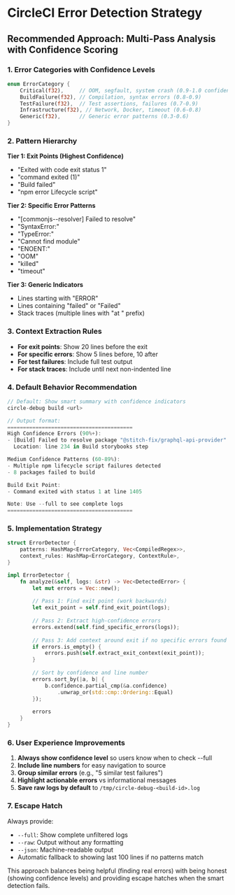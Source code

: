 # CircleCI Error Detection Strategy

## Recommended Approach: Multi-Pass Analysis with Confidence Scoring

### 1. **Error Categories with Confidence Levels**

```rust
enum ErrorCategory {
    Critical(f32),     // OOM, segfault, system crash (0.9-1.0 confidence)
    BuildFailure(f32), // Compilation, syntax errors (0.8-0.9)
    TestFailure(f32),  // Test assertions, failures (0.7-0.9)
    Infrastructure(f32), // Network, Docker, timeout (0.6-0.8)
    Generic(f32),      // Generic error patterns (0.3-0.6)
}
```

### 2. **Pattern Hierarchy**

**Tier 1: Exit Points (Highest Confidence)**
- "Exited with code exit status 1"
- "command exited (1)"
- "Build failed"
- "npm error Lifecycle script"

**Tier 2: Specific Error Patterns**
- "[commonjs--resolver] Failed to resolve"
- "SyntaxError:"
- "TypeError:"
- "Cannot find module"
- "ENOENT:"
- "OOM"
- "killed"
- "timeout"

**Tier 3: Generic Indicators**
- Lines starting with "ERROR"
- Lines containing "failed" or "Failed"
- Stack traces (multiple lines with "at " prefix)

### 3. **Context Extraction Rules**

- **For exit points**: Show 20 lines before the exit
- **For specific errors**: Show 5 lines before, 10 after
- **For test failures**: Include full test output
- **For stack traces**: Include until next non-indented line

### 4. **Default Behavior Recommendation**

```rust
// Default: Show smart summary with confidence indicators
circle-debug build <url>

// Output format:
========================================
High Confidence Errors (90%+):
- [Build] Failed to resolve package "@stitch-fix/graphql-api-provider"
  Location: line 234 in Build storybooks step

Medium Confidence Patterns (60-89%):
- Multiple npm lifecycle script failures detected
- 8 packages failed to build

Build Exit Point:
- Command exited with status 1 at line 1405

Note: Use --full to see complete logs
========================================
```

### 5. **Implementation Strategy**

```rust
struct ErrorDetector {
    patterns: HashMap<ErrorCategory, Vec<CompiledRegex>>,
    context_rules: HashMap<ErrorCategory, ContextRule>,
}

impl ErrorDetector {
    fn analyze(&self, logs: &str) -> Vec<DetectedError> {
        let mut errors = Vec::new();
        
        // Pass 1: Find exit point (work backwards)
        let exit_point = self.find_exit_point(logs);
        
        // Pass 2: Extract high-confidence errors
        errors.extend(self.find_specific_errors(logs));
        
        // Pass 3: Add context around exit if no specific errors found
        if errors.is_empty() {
            errors.push(self.extract_exit_context(exit_point));
        }
        
        // Sort by confidence and line number
        errors.sort_by(|a, b| {
            b.confidence.partial_cmp(&a.confidence)
                .unwrap_or(std::cmp::Ordering::Equal)
        });
        
        errors
    }
}
```

### 6. **User Experience Improvements**

1. **Always show confidence level** so users know when to check --full
2. **Include line numbers** for easy navigation to source
3. **Group similar errors** (e.g., "5 similar test failures")
4. **Highlight actionable errors** vs informational messages
5. **Save raw logs by default** to `/tmp/circle-debug-<build-id>.log`

### 7. **Escape Hatch**

Always provide:
- `--full`: Show complete unfiltered logs
- `--raw`: Output without any formatting
- `--json`: Machine-readable output
- Automatic fallback to showing last 100 lines if no patterns match

This approach balances being helpful (finding real errors) with being honest (showing confidence levels) and providing escape hatches when the smart detection fails.